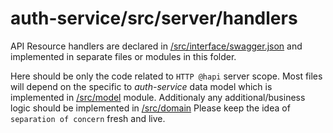 # auth-service/src/server/handlers

API Resource handlers are declared in [/src/interface/swagger.json](../../interface/swagger.json)
and implemented in separate files or modules in this folder.

Here should be only the code related to `HTTP @hapi` server scope. 
Most files will depend on the specific to _auth-service_ data model which is implemented in [/src/model](../../model/README.md) module. Additionaly any additional/business logic should be implemented in [/src/domain](../../domain/)
Please keep the idea of `separation of concern` fresh and live.